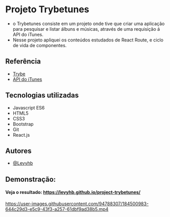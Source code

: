 # Projeto Trybetunes   

- o Trybetunes consiste em um projeto onde tive que criar uma aplicação para pesquisar e listar álbuns e músicas, através de uma requisição á API do iTunes.
- Nesse projeto apliquei os conteúdos estudados de React Route, e ciclo de vida de componentes.
## Referência

 - [Trybe](https://www.betrybe.com/) 
- [API do iTunes](https://developer.apple.com/library/archive/documentation/AudioVideo/Conceptual/iTuneSearchAPI/index.html)

## Tecnologias utilizadas 

- Javascript ES6 
- HTML5
- CSS3
- Bootstrap
- Git
- React.js

## Autores

- [@Levyhb](https://github.com/Levyhb)


## Demonstração:
#### Veja o resultado: https://levyhb.github.io/project-trybetunes/


https://user-images.githubusercontent.com/94788307/184500983-644c29d3-e5c9-43f3-a257-61dbf9ad38b5.mp4

